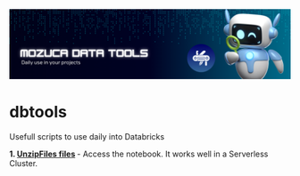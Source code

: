<img src="https://github.com/mousastech/dbtools/blob/1b2267a79de569c789408e46ebf660a1d47af83a/img/headertools.png?raw=true">

# dbtools
Usefull scripts to use daily into Databricks

<b>1. [UnzipFiles files](https://github.com/mousastech/dbtools/tree/main/unzip) </b> - Access the notebook. It works well in a Serverless Cluster.


